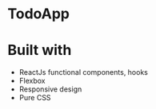 # TodoApp

# Built with

- ReactJs functional components, hooks
- Flexbox
- Responsive design
- Pure CSS
